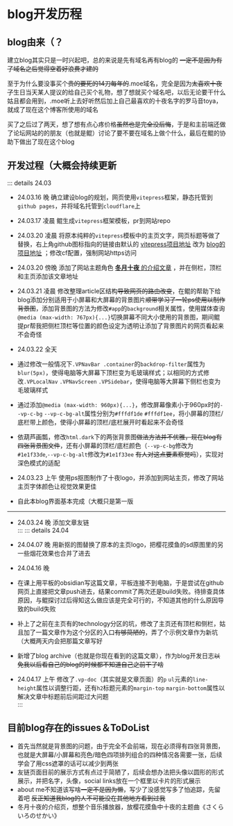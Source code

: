 # blog开发历程
## blog由来（？

建立blog其实只是一时兴起吧，总的来说是先有域名再有blog的 ~~一定不是因为有了域名之后觉得空着好浪费才建的~~ 
    
至于为什么要没事买个~~贵的要死的14刀每年的~~.moe域名，完全是因为~~太喜欢十夜了~~生日当天某人提议的给自己买个礼物，想了想就买个域名吧，以后无论要干什么姑且都会用到，.moe听上去好听然后加上自己最喜欢的十夜名字的罗马音toya，就成了现在这个博客所使用的域名   
    
买了之后过了两天，想了想有点心疼价格~~虽然也是完全没后悔~~，于是和主前端还做了论坛网站的的朋友（也就是鲲）讨论了要不要在域名上做个什么，最后在鲲的协助下做出了现在这个blog  
## 开发过程（大概会持续更新  

::: details 24.03
* 24.03.16 晚 确立建设blog的规划，网页使用`vitepress`框架，静态托管到`github pages`，并将域名托管到`cloudflare`上 
     
* 24.03.17 凌晨 鲲生成`vitepress`框架模板，pr到网站repo  
    
* 24.03.20 凌晨 将原本纯粹的`vitepress`模板中的主页文字，网页标题等做了替换，右上角github图标指向的链接由默认的 [vitepress项目地址](https://github.com/vuejs/vitepress) 改为 [blog的项目地址](https://github.com/funeral-rain/toya.moe) ；修改cf配置，强制网站https访问    
    
* 24.03.20 傍晚 添加了网站主题角色 [**冬月十夜** 的介绍文章](/toya-kawaii/toya.html) ，并在侧栏，顶栏和主页添加该文章地址  
    
* 24.03.21 凌晨 修改整理article区结构~~导致网页的路由改变~~，在鲲的帮助下给blog添加分别适用于小屏幕和大屏幕的背景图片~~顺带学习了一轮ps使用以制作背景图~~，添加背景图的方法为修改`#app`的`background`相关属性，使用媒体查询`@media (max-width: 767px){...}`切换屏幕不同大小使用的背景图，期间鲲提pr帮我把侧栏顶栏等位置的颜色设定为透明让添加了背景图片的网页看起来不会奇怪
    
* 24.03.22 全天
* 通过修改一般情况下`.VPNavBar .container`的`backdrop-filter`属性为`blur(5px)`，使得电脑等大屏幕下顶栏变为毛玻璃样式；以相同的方式修改`.VPLocalNav` `.VPNavScreen` `.VPSidebar`，使得电脑等大屏幕下侧栏也变为毛玻璃样式
* 通过添加`@media (max-width: 960px){...}`，修改屏幕像素小于960px时的`--vp-c-bg` `--vp-c-bg-alt`属性分别为`#fffdf1de` `#fffdf1ee`，将小屏幕的顶栏/底栏带上颜色，使得小屏幕的顶栏/底栏展开时看起来不会奇怪
* 依葫芦画瓢，修改`html.dark`下的两张背景图~~做法方法并不优雅，现在blog有四张背景图文件~~，还有小屏幕的顶栏/底栏颜色（`--vp-c-bg`修改为`#1e1f33de`,`--vp-c-bg-alt`修改为`#1e1f33ee` ~~有人对这点要素察觉吗~~），实现对深色模式的适配
    
* 24.03.23 上午 使用ps抠图制作了十夜logo，并添加到网站主页，修改了网站主页字体颜色让视觉效果更佳
* 自此本blog界面基本完成（大概只是第一版
---
* 24.03.24 晚 添加文章友链    
:::
::: details 24.04
* 24.04.07 晚 用新抠的图替换了原本的主页logo，把樱花摸鱼的sd原图里的另一些烟花效果也合并了进去     
    
* 24.04.16 晚 
* 在课上用平板的obsidian写这篇文章，平板连接不到电脑，于是尝试在github网页上直接把文章push进去，结果commit了两次还是build失败。待排查具体原因，与鲲探讨过后得知这么做应该是完全可行的，不知道其他的什么原因导致的build失败   
* 补上了之前在主页有的technology分区的坑，修改了主页还有顶栏和侧栏，姑且加了一篇文章作为这个分区的入口~~有够简陋的~~，弄了个示例文章作为新坑（大概两天内会把那篇文章写好   
* 新增了blog archive（也就是你现在看到的这篇文章），作为blog开发日志~~以免我以后看自己的blog的时候都不知道自己之前干了啥~~
    
* 24.04.17 上午 修改了`.vp-doc`（其实就是文章页面）的`p` `ul`元素的`line-height`属性以调整行距，还有`h2`标题元素的`margin-top` `margin-bottom`属性以解决文章中标题前后间距过大问题    
:::    
    
## 目前blog存在的issues＆ToDoList    

* 首先当然就是背景图的问题，由于完全不会前端，现在必须得有四张背景图，也就是大屏幕/小屏幕和亮色/暗色四项排列组合的四种情况各需要一张，后续学会了用css遮罩的话可以减少到两张
* 友链页面目前的展示方式有点过于简陋了，后续会想办法把头像以圆形的形式展示，并把名字，头像，social links放在一个框里以卡片的形式展示
* about me不知道该写啥~~一定不是因为懒~~，写少了没感觉写多了怕追踪，先留着吧 ~~反正知道我blog的人不可能没在其他地方看到过我~~
* 冬月十夜的介绍页，想整个音乐播放器，放樱花摸鱼中十夜的主题曲《さくらいろのせかい》